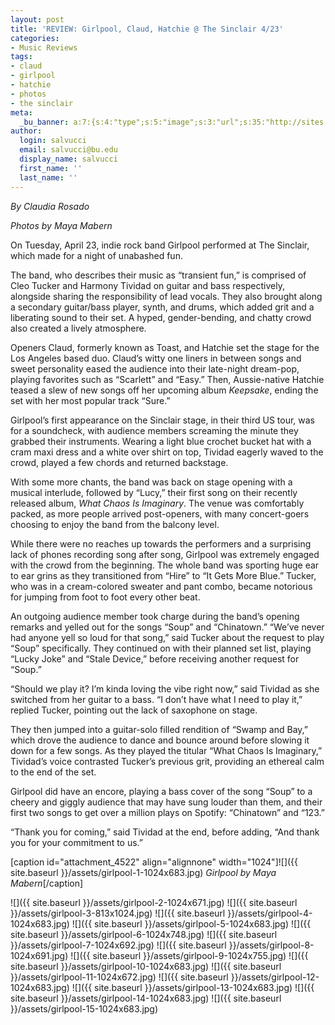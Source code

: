 ```yaml
---
layout: post
title: 'REVIEW: Girlpool, Claud, Hatchie @ The Sinclair 4/23'
categories:
- Music Reviews
tags:
- claud
- girlpool
- hatchie
- photos
- the sinclair
meta:
  _bu_banner: a:7:{s:4:"type";s:5:"image";s:3:"url";s:35:"http://sites.bu.edu/wtbu/files/2019/04/girlpool-11.jpg";s:3:"alt";s:0:"";s:7:"post_id";s:4:"4532";s:4:"html";s:0:"";s:8:"position";s:12:"contentWidth";s:7:"caption";s:0:"";}
author:
  login: salvucci
  email: salvucci@bu.edu
  display_name: salvucci
  first_name: ''
  last_name: ''
---
```

_By Claudia Rosado_

_Photos by Maya Mabern_

On Tuesday, April 23, indie rock band Girlpool performed at The Sinclair, which made for a night of unabashed fun.

The band, who describes their music as “transient fun,” is comprised of Cleo Tucker and Harmony Tividad on guitar and bass respectively, alongside sharing the responsibility of lead vocals. They also brought along a secondary guitar/bass player, synth, and drums, which added grit and a liberating sound to their set. A hyped, gender-bending, and chatty crowd also created a lively atmosphere.

Openers Claud, formerly known as Toast, and Hatchie set the stage for the Los Angeles based duo. Claud’s witty one liners in between songs and sweet personality eased the audience into their late-night dream-pop, playing favorites such as “Scarlett” and “Easy.” Then, Aussie-native Hatchie teased a slew of new songs off her upcoming album _Keepsake_, ending the set with her most popular track “Sure.”

Girlpool’s first appearance on the Sinclair stage, in their third US tour, was for a soundcheck, with audience members screaming the minute they grabbed their instruments. Wearing a light blue crochet bucket hat with a cram maxi dress and a white over shirt on top, Tividad eagerly waved to the crowd, played a few chords and returned backstage.

With some more chants, the band was back on stage opening with a musical interlude, followed by “Lucy,” their first song on their recently released album, _What Chaos Is Imaginary_. The venue was comfortably packed, as more people arrived post-openers, with many concert-goers choosing to enjoy the band from the balcony level.

While there were no reaches up towards the performers and a surprising lack of phones recording song after song, Girlpool was extremely engaged with the crowd from the beginning. The whole band was sporting huge ear to ear grins as they transitioned from “Hire” to “It Gets More Blue.” Tucker, who was in a cream-colored sweater and pant combo, became notorious for jumping from foot to foot every other beat.

An outgoing audience member took charge during the band’s opening remarks and yelled out for the songs “Soup” and “Chinatown.” “We’ve never had anyone yell so loud for that song,” said Tucker about the request to play “Soup” specifically. They continued on with their planned set list, playing “Lucky Joke” and “Stale Device,” before receiving another request for “Soup.”

“Should we play it? I’m kinda loving the vibe right now,” said Tividad as she switched from her guitar to a bass. “I don’t have what I need to play it,” replied Tucker, pointing out the lack of saxophone on stage.

They then jumped into a guitar-solo filled rendition of “Swamp and Bay,” which drove the audience to dance and bounce around before slowing it down for a few songs. As they played the titular “What Chaos Is Imaginary,” Tividad’s voice contrasted Tucker’s previous grit, providing an ethereal calm to the end of the set.

Girlpool did have an encore, playing a bass cover of the song “Soup” to a cheery and giggly audience that may have sung louder than them, and their first two songs to get over a million plays on Spotify: “Chinatown” and “123.”

“Thank you for coming,” said Tividad at the end, before adding, “And thank you for your commitment to us.”

\[caption id="attachment\_4522" align="alignnone" width="1024"\]![]({{ site.baseurl }}/assets/girlpool-1-1024x683.jpg) _Girlpool by Maya Mabern_\[/caption\]

![]({{ site.baseurl }}/assets/girlpool-2-1024x671.jpg) ![]({{ site.baseurl }}/assets/girlpool-3-813x1024.jpg) ![]({{ site.baseurl }}/assets/girlpool-4-1024x683.jpg) ![]({{ site.baseurl }}/assets/girlpool-5-1024x683.jpg) ![]({{ site.baseurl }}/assets/girlpool-6-1024x748.jpg) ![]({{ site.baseurl }}/assets/girlpool-7-1024x692.jpg) ![]({{ site.baseurl }}/assets/girlpool-8-1024x691.jpg) ![]({{ site.baseurl }}/assets/girlpool-9-1024x755.jpg) ![]({{ site.baseurl }}/assets/girlpool-10-1024x683.jpg) ![]({{ site.baseurl }}/assets/girlpool-11-1024x672.jpg) ![]({{ site.baseurl }}/assets/girlpool-12-1024x683.jpg) ![]({{ site.baseurl }}/assets/girlpool-13-1024x683.jpg) ![]({{ site.baseurl }}/assets/girlpool-14-1024x683.jpg) ![]({{ site.baseurl }}/assets/girlpool-15-1024x683.jpg)